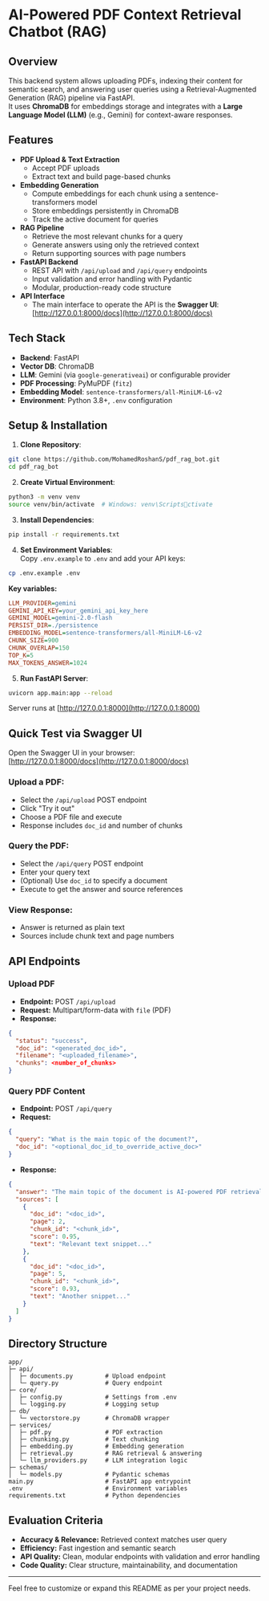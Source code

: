 # AI-Powered PDF Context Retrieval Chatbot (RAG)

## Overview
This backend system allows uploading PDFs, indexing their content for semantic search, and answering user queries using a Retrieval-Augmented Generation (RAG) pipeline via FastAPI.  
It uses **ChromaDB** for embeddings storage and integrates with a **Large Language Model (LLM)** (e.g., Gemini) for context-aware responses.

## Features
- **PDF Upload & Text Extraction**  
  - Accept PDF uploads  
  - Extract text and build page-based chunks  
- **Embedding Generation**  
  - Compute embeddings for each chunk using a sentence-transformers model  
  - Store embeddings persistently in ChromaDB  
  - Track the active document for queries  
- **RAG Pipeline**  
  - Retrieve the most relevant chunks for a query  
  - Generate answers using only the retrieved context  
  - Return supporting sources with page numbers  
- **FastAPI Backend**  
  - REST API with `/api/upload` and `/api/query` endpoints  
  - Input validation and error handling with Pydantic  
  - Modular, production-ready code structure  
- **API Interface**  
  - The main interface to operate the API is the **Swagger UI**:  
    [http://127.0.0.1:8000/docs](http://127.0.0.1:8000/docs)

## Tech Stack
- **Backend**: FastAPI  
- **Vector DB**: ChromaDB  
- **LLM**: Gemini (via `google-generativeai`) or configurable provider  
- **PDF Processing**: PyMuPDF (`fitz`)  
- **Embedding Model**: `sentence-transformers/all-MiniLM-L6-v2`  
- **Environment**: Python 3.8+, `.env` configuration  

## Setup & Installation

1. **Clone Repository**:

```bash
git clone https://github.com/MohamedRoshanS/pdf_rag_bot.git
cd pdf_rag_bot
```

2. **Create Virtual Environment**:

```bash
python3 -m venv venv
source venv/bin/activate  # Windows: venv\Scriptsctivate
```

3. **Install Dependencies**:

```bash
pip install -r requirements.txt
```

4. **Set Environment Variables**:  
Copy `.env.example` to `.env` and add your API keys:

```bash
cp .env.example .env
```

**Key variables:**

```ini
LLM_PROVIDER=gemini
GEMINI_API_KEY=your_gemini_api_key_here
GEMINI_MODEL=gemini-2.0-flash
PERSIST_DIR=./persistence
EMBEDDING_MODEL=sentence-transformers/all-MiniLM-L6-v2
CHUNK_SIZE=900
CHUNK_OVERLAP=150
TOP_K=5
MAX_TOKENS_ANSWER=1024
```

5. **Run FastAPI Server**:

```bash
uvicorn app.main:app --reload
```

Server runs at [http://127.0.0.1:8000](http://127.0.0.1:8000)

## Quick Test via Swagger UI

Open the Swagger UI in your browser:  
[http://127.0.0.1:8000/docs](http://127.0.0.1:8000/docs)

### Upload a PDF:
- Select the `/api/upload` POST endpoint  
- Click "Try it out"  
- Choose a PDF file and execute  
- Response includes `doc_id` and number of chunks

### Query the PDF:
- Select the `/api/query` POST endpoint  
- Enter your query text  
- (Optional) Use `doc_id` to specify a document  
- Execute to get the answer and source references

### View Response:
- Answer is returned as plain text  
- Sources include chunk text and page numbers

## API Endpoints

### Upload PDF

- **Endpoint:** POST `/api/upload`
- **Request:** Multipart/form-data with `file` (PDF)
- **Response:**

```json
{
  "status": "success",
  "doc_id": "<generated_doc_id>",
  "filename": "<uploaded_filename>",
  "chunks": <number_of_chunks>
}
```

### Query PDF Content

- **Endpoint:** POST `/api/query`
- **Request:**

```json
{
  "query": "What is the main topic of the document?",
  "doc_id": "<optional_doc_id_to_override_active_doc>"
}
```

- **Response:**

```json
{
  "answer": "The main topic of the document is AI-powered PDF retrieval systems.",
  "sources": [
    {
      "doc_id": "<doc_id>",
      "page": 2,
      "chunk_id": "<chunk_id>",
      "score": 0.95,
      "text": "Relevant text snippet..."
    },
    {
      "doc_id": "<doc_id>",
      "page": 5,
      "chunk_id": "<chunk_id>",
      "score": 0.93,
      "text": "Another snippet..."
    }
  ]
}
```

## Directory Structure

```
app/
├─ api/
│  ├─ documents.py         # Upload endpoint
│  └─ query.py             # Query endpoint
├─ core/
│  ├─ config.py            # Settings from .env
│  └─ logging.py           # Logging setup
├─ db/
│  └─ vectorstore.py       # ChromaDB wrapper
├─ services/
│  ├─ pdf.py               # PDF extraction
│  ├─ chunking.py          # Text chunking
│  ├─ embedding.py         # Embedding generation
│  ├─ retrieval.py         # RAG retrieval & answering
│  └─ llm_providers.py     # LLM integration logic
├─ schemas/
│  └─ models.py            # Pydantic schemas
main.py                    # FastAPI app entrypoint
.env                       # Environment variables
requirements.txt           # Python dependencies
```

## Evaluation Criteria

- **Accuracy & Relevance:** Retrieved context matches user query  
- **Efficiency:** Fast ingestion and semantic search  
- **API Quality:** Clean, modular endpoints with validation and error handling  
- **Code Quality:** Clear structure, maintainability, and documentation  

---

Feel free to customize or expand this README as per your project needs.

